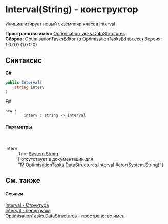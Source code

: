 # Interval(String) - конструктор
 

Инициализирует новый экземпляр класса <a href="T_OptimisationTasks_DataStructures_Interval">Interval</a>

**Пространство имён:**&nbsp;<a href="N_OptimisationTasks_DataStructures">OptimisationTasks.DataStructures</a><br />**Сборка:**&nbsp;OptimisationTasksEditor (в OptimisationTasksEditor.exe) Версия: 1.0.0.0 (1.0.0.0)

## Синтаксис

**C#**<br />
``` C#
public Interval(
	string interv
)
```

**F#**<br />
``` F#
new : 
        interv : string -> Interval
```


#### Параметры
&nbsp;<dl><dt>interv</dt><dd>Тип:&nbsp;<a href="http://msdn2.microsoft.com/ru-ru/library/s1wwdcbf" target="_blank">System.String</a><br />\[<param name="interv"/> отсутствует в документации для "M:OptimisationTasks.DataStructures.Interval.#ctor(System.String)"\]</dd></dl>

## См. также


#### Ссылки
<a href="T_OptimisationTasks_DataStructures_Interval">Interval - Структура</a><br /><a href="Overload_OptimisationTasks_DataStructures_Interval__ctor">Interval - перегрузка</a><br /><a href="N_OptimisationTasks_DataStructures">OptimisationTasks.DataStructures - пространство имён</a><br />